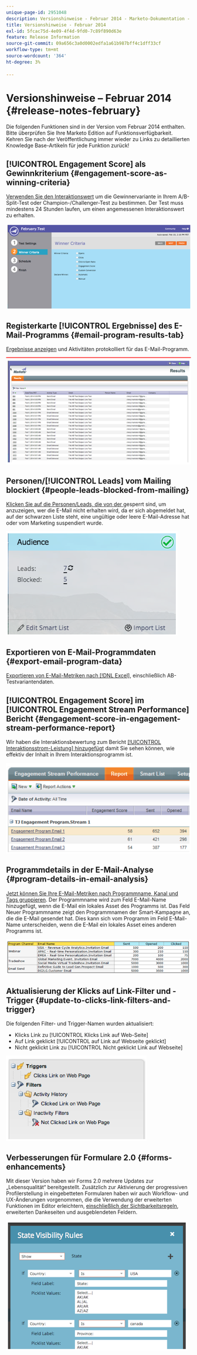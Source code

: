 ```yaml
---
unique-page-id: 2951048
description: Versionshinweise - Februar 2014 - Marketo-Dokumentation - Produktdokumentation
title: Versionshinweise - Februar 2014
exl-id: 5fcac75d-4e09-4f4d-9fd0-7c89f890d63e
feature: Release Information
source-git-commit: 09a656c3a0d0002edfa1a61b987bff4c1dff33cf
workflow-type: tm+mt
source-wordcount: '364'
ht-degree: 3%

---
```


# Versionshinweise – Februar 2014 {#release-notes-february}

Die folgenden Funktionen sind in der Version vom Februar 2014 enthalten. Bitte überprüfen Sie Ihre Marketo Edition auf Funktionsverfügbarkeit. Kehren Sie nach der Veröffentlichung immer wieder zu Links zu detaillierten Knowledge Base-Artikeln für jede Funktion zurück!

## [!UICONTROL Engagement Score] als Gewinnkriterium {#engagement-score-as-winning-criteria}

[Verwenden Sie den Interaktionswert](/help/marketo/product-docs/email-marketing/email-programs/email-program-actions/email-test-a-b-test/define-the-a-b-test-winner-criteria.md) um die Gewinnervariante in Ihrem A/B-Split-Test oder Champion-/Challenger-Test zu bestimmen. Der Test muss mindestens 24 Stunden laufen, um einen angemessenen Interaktionswert zu erhalten.

![](assets/image2014-9-22-10-3a46-3a49.png)

## Registerkarte [!UICONTROL Ergebnisse] des E-Mail-Programms {#email-program-results-tab}

[Ergebnisse anzeigen](/help/marketo/product-docs/email-marketing/email-programs/email-program-data/view-email-program-results.md) und Aktivitäten protokolliert für das E-Mail-Programm.

![](assets/image2014-9-22-10-3a47-3a19.png)

## Personen/[!UICONTROL Leads] vom Mailing blockiert {#people-leads-blocked-from-mailing}

[Klicken Sie auf die Personen/Leads, die von der ](/help/marketo/product-docs/email-marketing/email-programs/managing-people-in-email-programs/define-an-audience-with-a-smart-list.md) gesperrt sind, um anzuzeigen, wer die E-Mail nicht erhalten wird, da er sich abgemeldet hat, auf der schwarzen Liste steht, eine ungültige oder leere E-Mail-Adresse hat oder vom Marketing suspendiert wurde.

![](assets/image2014-9-22-10-3a47-3a42.png)

## Exportieren von E-Mail-Programmdaten {#export-email-program-data}

[Exportieren von E-Mail-Metriken nach [!DNL Excel]](/help/marketo/product-docs/email-marketing/email-programs/email-program-data/export-email-program-dashboard-to-excel.md), einschließlich AB-Testvariantendaten.

## [!UICONTROL Engagement Score] im [!UICONTROL Engagement Stream Performance] Bericht {#engagement-score-in-engagement-stream-performance-report}

Wir haben die Interaktionsbewertung zum Bericht [[!UICONTROL Interaktionsstrom-Leistung] hinzugefügt](/help/marketo/product-docs/email-marketing/drip-nurturing/reports-and-notifications/engagement-stream-performance-report.md) damit Sie sehen können, wie effektiv der Inhalt in Ihrem Interaktionsprogramm ist.

![](assets/image2014-9-22-10-3a50-3a36.png)

## Programmdetails in der E-Mail-Analyse {#program-details-in-email-analysis}

[Jetzt können Sie Ihre E-Mail-Metriken nach Programmname, Kanal und Tags gruppieren](/help/marketo/product-docs/reporting/revenue-cycle-analytics/email-analysis/build-an-email-analysis-report-that-shows-program-information.md). Der Programmname wird zum Feld E-Mail-Name hinzugefügt, wenn die E-Mail ein lokales Asset des Programms ist. Das Feld Neuer Programmname zeigt den Programmnamen der Smart-Kampagne an, die die E-Mail gesendet hat. Dies kann sich vom Programm im Feld E-Mail-Name unterscheiden, wenn die E-Mail ein lokales Asset eines anderen Programms ist.

![](assets/image2014-9-22-10-3a50-3a57.png)

## Aktualisierung der Klicks auf Link-Filter und -Trigger {#update-to-clicks-link-filters-and-trigger}

Die folgenden Filter- und Trigger-Namen wurden aktualisiert:

* Klicks Link zu [!UICONTROL Klicks Link auf Web-Seite]
* Auf Link geklickt [!UICONTROL auf Link auf Webseite geklickt]
* Nicht geklickt Link zu [!UICONTROL Nicht geklickt Link auf Webseite]

![](assets/image2014-9-22-10-3a51-3a31.png)

## Verbesserungen für Formulare 2.0 {#forms-enhancements}

Mit dieser Version haben wir Forms 2.0 mehrere Updates zur „Lebensqualität“ bereitgestellt. Zusätzlich zur Aktivierung der progressiven Profilerstellung in eingebetteten Formularen haben wir auch Workflow- und UX-Änderungen vorgenommen, die die Verwendung der erweiterten Funktionen im Editor erleichtern, [einschließlich der Sichtbarkeitsregeln](/help/marketo/product-docs/demand-generation/forms/form-fields/dynamically-toggle-visibility-of-a-form-field.md), erweiterten Dankeseiten und ausgeblendeten Feldern.

![](assets/image2014-9-22-10-3a51-3a54.png)
